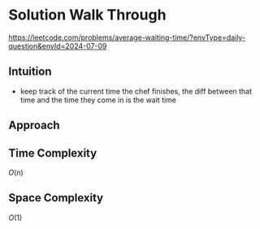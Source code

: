 # Solution Walk Through
https://leetcode.com/problems/average-waiting-time/?envType=daily-question&envId=2024-07-09

## Intuition
- keep track of the current time the chef finishes, the diff between that time and the time they come in is the wait time

## Approach

## Time Complexity
$O(n)$

## Space Complexity
$O(1)$



